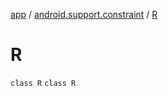 [app](../../index.md) / [android.support.constraint](../index.md) / [R](.)

# R

`class R`
`class R`
